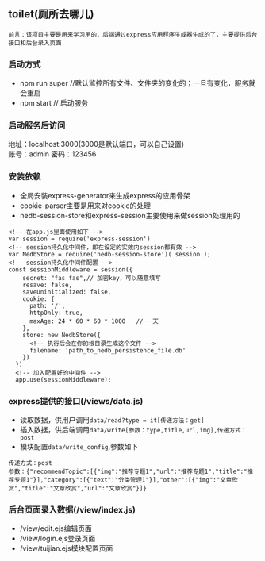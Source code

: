 ## toilet(厕所去哪儿)

`前言：该项目主要是用来学习用的，后端通过express应用程序生成器生成的了，主要提供后台接口和后台录入页面`
### 启动方式
- npm run super //默认监控所有文件、文件夹的变化的；一旦有变化，服务就会重启
- npm start // 启动服务
### 启动服务后访问
地址：localhost:3000(3000是默认端口，可以自己设置)<br>
账号：admin
密码：123456
### 安装依赖
- 全局安装express-generator来生成express的应用骨架
- cookie-parser主要是用来对cookie的处理
- nedb-session-store和express-session主要使用来做session处理用的
```
<!-- 在app.js里面使用如下 -->
var session = require('express-session')
<!-- session持久化中间件，即在设定的实效内session都有效 -->
var NedbStore = require('nedb-session-store')( session );
<!-- session持久化中间件配置 -->
const sessionMiddleware = session({
    secret: "fas fas",// 加密key，可以随意填写
    resave: false,
    saveUninitialized: false,
    cookie: {
      path: '/',
      httpOnly: true,
      maxAge: 24 * 60 * 60 * 1000   // 一天
    },
    store: new NedbStore({
      <!-- 执行后会在你的根目录生成这个文件 -->
      filename: 'path_to_nedb_persistence_file.db'
    })
  })
  <!-- 加入配置好的中间件 -->
  app.use(sessionMiddleware);
```
### express提供的接口(/views/data.js)
- 读取数据，供用户调用`data/read?type = it[传递方法：get]`
- 插入数据，供后端调用`data/write[参数：type,title,url,img],传递方式：post`
- 模块配置`data/write_config`,参数如下
```
传递方式：post
参数：{"recommendTopic":[{"img":"推荐专题1","url":"推荐专题1","title":"推荐专题1"}],"category":[{"text":"分类管理1"}],"other":[{"img":"文章欣赏","title":"文章欣赏","url":"文章欣赏"}]}
```
### 后台页面录入数据(/view/index.js)
- /view/edit.ejs编辑页面
- /view/login.ejs登录页面
- /view/tuijian.ejs模块配置页面